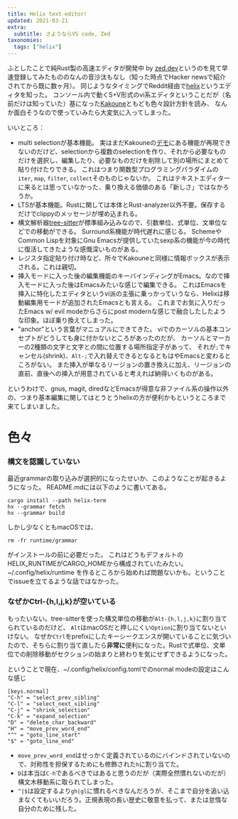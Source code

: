 ```yaml
---
title: Helix text editor!
updated: 2021-03-21
extra:
  subtitle: さようならVS code, Zed
taxonomies:
  tags: ["helix"]
---
```

ふとしたことで純Rust製の高速エディタが開発中 by [zed.dev](https://zed.dev)というのを見て早速登録してみたもののなんの音沙汰もなし（知った時点でHacker newsで紹介されてから既に数ヶ月）。
同じようなタイミングでReddit経由で[helix](https://docs.helix-editor.com/)というエディタを知った。
コンソール内で動くS+V形式のvi系エディタということだが（名前だけは知っていた）基になった[Kakoune](https://kakoune.org)ともども色々設計方針を読み、
なんか面白そうなので使っていみたら大変気に入ってしまった。

いいところ：
- multi selectionが基本機能。
  実はまだKakouneの[デモ](https://kakoune.org/why-kakoune/video/regroup.webm)にある機能が再現できないのだけど、selectionから複数のselectionを作り、それから必要なものだけを選択し、編集したり、必要なものだけを削除して別の場所にまとめて貼り付けたりできる。
  これはつまり関数型プログラミングパラダイムの`iter`, `map`, `filter`, `collect`そのものじゃないか。
  これはテキストエディターに来るとは思っていなかった、乗り換える価値のある「新しさ」ではなかろうか。
- LTSが基本機能。Rustに関しては本体とRust-analyzer以外不要。保存するだけでclippyのメッセージが埋め込まれる。
- 構文解析器[tree-sitter](https://github.com/tree-sitter/tree-sitter)が標準組み込みなので、引数単位、式単位、文単位などでの移動ができる。
  Surround系機能が時代遅れに感じる。
  SchemeやCommon Lispを対象にGnu Emacsが提供していたsexp系の機能が今の時代に復活してきたような感慨深いものがある。
- レジスタ指定貼り付け時など、所々でKakouneと同様に情報ボックスが表示される。これは親切。
- 挿入モードに入った後の編集機能のキーバインディングがEmacs。なので挿入モードに入った後はEmacsみたいな感じで編集できる。
  これはEmacsを挿入に特化したエディタというvi派の主張に乗っかっていうなら、Helixは移動編集用モードが追加されたEmacsとも言える。
  これまでお気に入りだったEmacs w/ evil modeからさらにpost modernな感じで融合したしたような印象。ほぼ乗り換えてしまった。
- "anchor"という言葉がマニュアルにできてきた。
  viでのカーソルの基本コンセプトがどうしても身に付かないところがあったのだが、
  カーソルとマーカーの2種類の文字と文字との間に位置する場所指定子があって、
  それが`;`でキャンセル(shrink)、`Alt-;`で入れ替えできるとなるともはやEmacsと変わるところがない。
  また挿入が単なるリージョンの置き換えに加え、リージョンの直前、直後への挿入が用意されていると考えれば納得いくものがある。

というわけで、gnus, magit, diredなどEmacsが得意な非ファイル系の操作以外の、つまり基本編集に関してはとうとうhelixの方が便利かもというところまで来てしまいました。

# 色々

### 構文を認識していない

最近grammarの取り込みが選択的になったせいか、このようなことが起きるようになった。
README.mdには以下のように書いてある。
```
cargo install --path helix-term
hx --grammar fetch
hx --grammar build
```

しかし少なくともmacOSでは、
```
rm -fr runtime/grammar
```
がインストールの前に必要だった。
これはどうもデフォルトのHELIX_RUNTIMEがCARGO_HOMEから構成されていたみたい。
~/.config/helix/runtime を作るところから始めれば問題ないかも。ということでissueを立てるような話ではなかった。

### なぜかCtrl-{h,l,j,k}が空いている

もったいない。tree-sitterを使った構文単位の移動が`Alt-{h,l,j,k}`に割り当てられているのだけど、
`Alt`はmacOSだと押しにくい`Option`に割り当てないといけない。
なぜか`Ctrl`をprefixにしたキーシークエンスが開いていることに気づいたので、そちらに割り当て直したら**非常に**便利になった。Rustで式単位、文単位での削除移動がセクションの始まりと終わりを気にせずできるようになった。

ということで現在、~/.config/helix/config.tomlでのnormal modeの設定はこんな感じ

```
[keys.normal]
"C-h" = "select_prev_sibling"
"C-l" = "select_next_sibling"
"C-j" = "shrink_selection"
"C-k" = "expand_selection"
"D" = "delete_char_backward"
"H" = "move_prev_word_end"
"^" = "goto_line_start"
"$" = "goto_line_end"
```

- `move_prev_word_end`はせっかく定義されているのにバインドされていないので、対称性を担保するためにも修飾された`h`に割り当てた。
- `D`は本当は`C-h`であるべきではあると思うのだが（実際全然慣れないのだが）構文木移動系に取られてしまった。
- `^|$`は設定するより`gh|gl`に慣れるべきなんだろうが、そこまで自分を追い込まなくてもいいだろう。正規表現の長い歴史に敬意を払って、または怠惰な自分のために残した。
